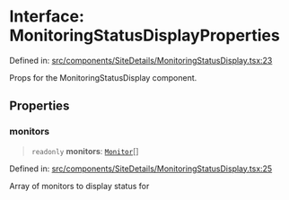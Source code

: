 # Interface: MonitoringStatusDisplayProperties

Defined in: [src/components/SiteDetails/MonitoringStatusDisplay.tsx:23](https://github.com/Nick2bad4u/Uptime-Watcher/blob/main/src/components/SiteDetails/MonitoringStatusDisplay.tsx#L23)

Props for the MonitoringStatusDisplay component.

## Properties

### monitors

> `readonly` **monitors**: [`Monitor`](../../../../../shared/types/interfaces/Monitor.md)[]

Defined in: [src/components/SiteDetails/MonitoringStatusDisplay.tsx:25](https://github.com/Nick2bad4u/Uptime-Watcher/blob/main/src/components/SiteDetails/MonitoringStatusDisplay.tsx#L25)

Array of monitors to display status for
